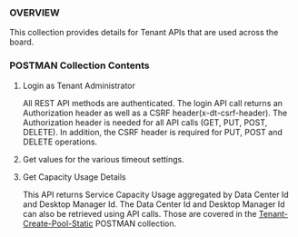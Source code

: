 ### OVERVIEW 
This collection provides details for Tenant APIs that are used across the board.

### POSTMAN Collection Contents
1. Login as Tenant Administrator

	All REST API methods are authenticated. The login API call returns an Authorization header as well as a CSRF header(x-dt-csrf-header). The Authorization header is needed for all API calls (GET, PUT, POST, DELETE). In addition, the CSRF header is required for PUT, POST and DELETE operations.
	
2. Get values for the various timeout settings.

3. Get Capacity Usage Details

	This API returns Service Capacity Usage aggregated by Data Center Id and Desktop Manager Id. The Data Center Id and Desktop Manager Id can also be retrieved using API calls. Those are covered in the [Tenant-Create-Pool-Static](https://github.com/apsharma/rest-samples/tree/master/Tenant/Pools/Create_Pool/Static_Pool) POSTMAN collection.